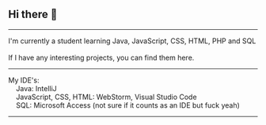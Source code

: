 ## Hi there 👋
<hr>
I'm currently a student learning Java, JavaScript, CSS, HTML, PHP and SQL
<br><br>
If I have any interesting projects, you can find them here.
<hr>
My IDE's:<br>
&nbsp;&nbsp;&nbsp;&nbsp;Java: IntelliJ<br>
&nbsp;&nbsp;&nbsp;&nbsp;JavaScript, CSS, HTML: WebStorm, Visual Studio Code<br>
&nbsp;&nbsp;&nbsp;&nbsp;SQL: Microsoft Access (not sure if it counts as an IDE but fuck yeah)<br>

<hr>

<!--
**h921-corp/h921-corp** is a ✨ _special_ ✨ repository because its `README.md` (this file) appears on your GitHub profile.

Here are some ideas to get you started:

- 🔭 I’m currently working on ...
- 🌱 I’m currently learning ...
- 👯 I’m looking to collaborate on ...
- 🤔 I’m looking for help with ...
- 💬 Ask me about ...
- 📫 How to reach me: ...
- 😄 Pronouns: ...
- ⚡ Fun fact: ...
-->
